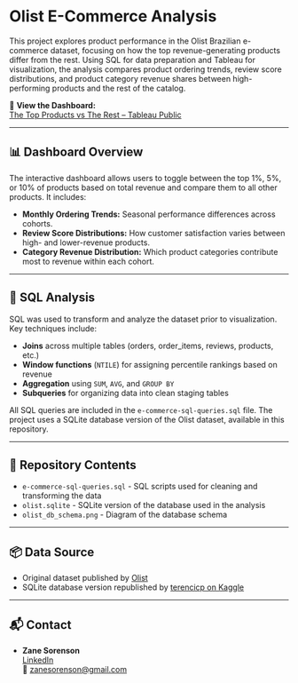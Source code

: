 # Olist E-Commerce Analysis

This project explores product performance in the Olist Brazilian e-commerce dataset, focusing on how the top revenue-generating products differ from the rest. Using SQL for data preparation and Tableau for visualization, the analysis compares product ordering trends, review score distributions, and product category revenue shares between high-performing products and the rest of the catalog.

🔗 **View the Dashboard:**  
[The Top Products vs The Rest – Tableau Public](https://public.tableau.com/app/profile/zane.sorenson/viz/olist-ecommerce/Dashboard1)

---

## 📊 Dashboard Overview

The interactive dashboard allows users to toggle between the top 1%, 5%, or 10% of products based on total revenue and compare them to all other products. It includes:

- **Monthly Ordering Trends:** Seasonal performance differences across cohorts.
- **Review Score Distributions:** How customer satisfaction varies between high- and lower-revenue products.
- **Category Revenue Distribution:** Which product categories contribute most to revenue within each cohort.

---

## 🧮 SQL Analysis

SQL was used to transform and analyze the dataset prior to visualization. Key techniques include:

- **Joins** across multiple tables (orders, order_items, reviews, products, etc.)
- **Window functions** (`NTILE`) for assigning percentile rankings based on revenue
- **Aggregation** using `SUM`, `AVG`, and `GROUP BY`
- **Subqueries** for organizing data into clean staging tables

All SQL queries are included in the `e-commerce-sql-queries.sql` file. The project uses a SQLite database version of the Olist dataset, available in this repository.

---

## 📁 Repository Contents

- `e-commerce-sql-queries.sql` - SQL scripts used for cleaning and transforming the data
- `olist.sqlite` - SQLite version of the database used in the analysis
- `olist_db_schema.png` - Diagram of the database schema

---

## 📦 Data Source

- Original dataset published by [Olist](https://www.kaggle.com/datasets/olistbr/brazilian-ecommerce)
- SQLite database version republished by [terencicp on Kaggle](https://www.kaggle.com/datasets/terencicp/e-commerce-dataset-by-olist-as-an-sqlite-database)

---

## 📬 Contact

- **Zane Sorenson**  
  [LinkedIn](https://www.linkedin.com/in/zane-sorenson/)  
  📧 zanesorenson@gmail.com